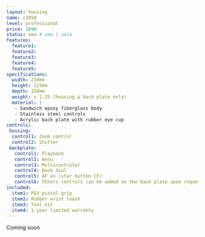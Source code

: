 ```yaml
---
layout: housing
name: c2050
level: professional
price: 1890
status: new # new | sale
features:
  feature1:
  feature2:
  feature3:
  feature4:
  feature5:
specifications:
  width: 210mm
  height: 215mm
  depth: 150mm
  weight: ± 1.25 (housing & back plate only)
  material: |
   - Sandwich epoxy fiberglass body
   - Stainless steel controls
   - Acrylic back plate with rubber eye cup
controls:
 housing:
  control1: Zoom control
  control2: Shutter
 backplate:
   control1: Playback
   control2: menu
   control3: Multicontroler
   control4: Back dial
   control5: AF on (star button CF)
   control6: Others controls can be added on the back plate upon request. Additional cost, ask for prices.
included:
  item1: PG3 pistol grip
  item2: Rubber wrist leash
  item3: Tool kit
  item4: 1 year limited warranty
---
```

Coming soon
